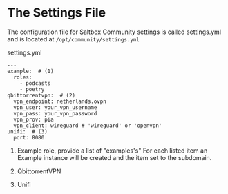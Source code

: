 # The Settings File

The configuration file for Saltbox Community settings is called settings.yml and is located at `/opt/community/settings.yml`

settings.yml

``` { .yaml .annotate }
---
example:  # (1)
  roles:
    - podcasts
    - poetry
qbittorrentvpn:  # (2)
  vpn_endpoint: netherlands.ovpn
  vpn_user: your_vpn_username
  vpn_pass: your_vpn_password
  vpn_prov: pia
  vpn_client: wireguard # 'wireguard' or 'openvpn'
unifi:  # (3)
  port: 8080
```

1. Example role, provide a list of "examples's"
    For each listed item an Example instance will be created and the item set to the subdomain.

2. QbittorrentVPN

3. Unifi
